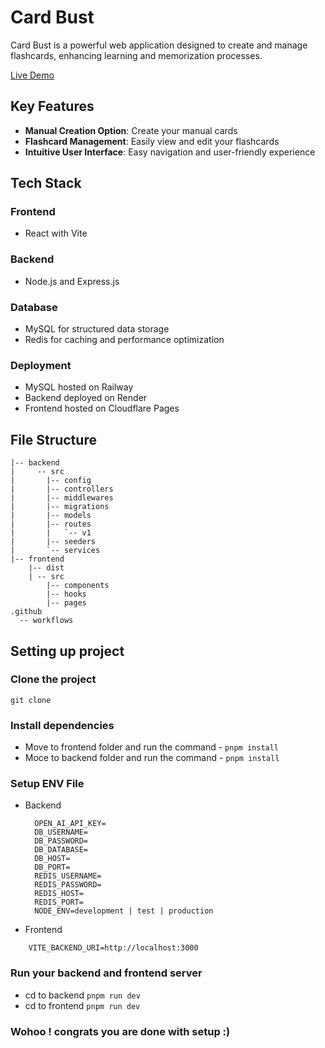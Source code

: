 # Card Bust

Card Bust is a powerful web application designed to create and manage flashcards, enhancing learning and memorization processes.

[Live Demo](https://)

## Key Features

- **Manual Creation Option**: Create your manual cards
- **Flashcard Management**: Easily view and edit your flashcards
- **Intuitive User Interface**: Easy navigation and user-friendly experience

## Tech Stack

### Frontend

- React with Vite

### Backend

- Node.js and Express.js

### Database

- MySQL for structured data storage
- Redis for caching and performance optimization

### Deployment

- MySQL hosted on Railway
- Backend deployed on Render
- Frontend hosted on Cloudflare Pages

## File Structure

```
|-- backend
|     -- src
|       |-- config
|       |-- controllers
|       |-- middlewares
|       |-- migrations
|       |-- models
|       |-- routes
|       |   `-- v1
|       |-- seeders
|       `-- services
|-- frontend
    |-- dist
    | -- src
        |-- components
        |-- hooks
        |-- pages
.github
  -- workflows
```

## Setting up project

### Clone the project

```
git clone
```

### Install dependencies

- Move to frontend folder and run the command - `pnpm install`
- Moce to backend folder and run the command - `pnpm install`

### Setup ENV File

- Backend
  ```
    OPEN_AI_API_KEY=
    DB_USERNAME=
    DB_PASSWORD=
    DB_DATABASE=
    DB_HOST=
    DB_PORT=
    REDIS_USERNAME=
    REDIS_PASSWORD=
    REDIS_HOST=
    REDIS_PORT=
    NODE_ENV=development | test | production
  ```
- Frontend

```
    VITE_BACKEND_URI=http://localhost:3000
```

### Run your backend and frontend server

- cd to backend `pnpm run dev`
- cd to frontend `pnpm run dev`

### Wohoo ! congrats you are done with setup :)
